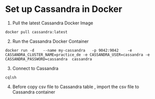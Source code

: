 # Set up Cassandra in Docker
1. Pull the latest Cassandra Docker Image
```
docker pull cassandra:latest
```
2. Run the Cassandra Docker Container
```
docker run -d    --name my-cassandra   -p 9042:9042    -e CASSANDRA_CLUSTER_NAME=practice_de -e CASSANDRA_USER=cassandra -e CASSANDRA_PASSWORD=cassandra  cassandra
```
3. Connect to Cassandra 
```
cqlsh
```
4. Before copy csv file to Cassandra table , import the csv file to Cassandra container